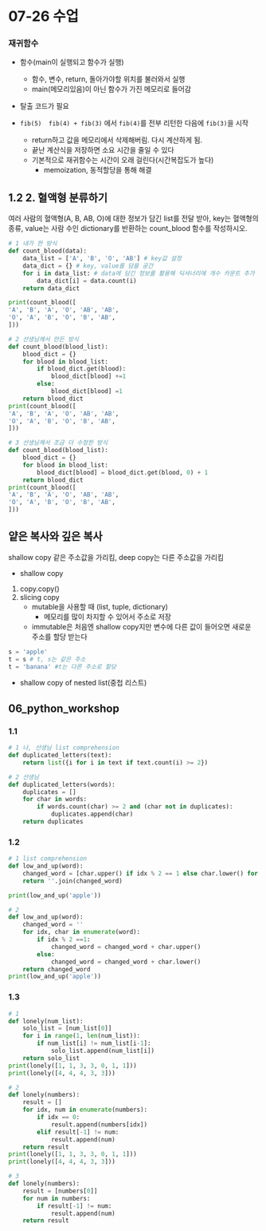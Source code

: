 # 07-26 수업

### 재귀함수

- 함수(main이 실행되고 함수가 실행)
  - 함수, 변수, return, 돌아가야할 위치를 불러와서 실행
  - main(메모리있음)이 아닌 함수가 가진 메모리로 들어감
- 탈출 코드가 필요

- `fib(5)  fib(4) + fib(3)` 에서  `fib(4)`를 전부 리턴한 다음에 `fib(3)`을 시작
  - return하고 값을 메모리에서 삭제해버림. 다시 계산하게 됨.
  - 끝난 계산식을 저장하면 소요 시간을 줄일 수 있다
  - 기본적으로 재귀함수는 시간이 오래 걸린다(시간복잡도가 높다)
    - memoization, 동적할당을 통해 해결



## 1.2 2. 혈액형 분류하기

여러 사람의 혈액형(A, B, AB, O)에 대한 정보가 담긴 list를 전달 받아, key는 혈액형의 종류, value는 사람 수인 dictionary를 반환하는 count_blood 함수를 작성하시오.

```python
# 1 내가 한 방식
def count_blood(data):
    data_list = ['A', 'B', 'O', 'AB'] # key값 설정
    data_dict = {} # key, value를 담을 공간
    for i in data_list: # data에 담긴 정보를 활용해 딕셔너리에 개수 카운트 추가
        data_dict[i] = data.count(i)
    return data_dict

print(count_blood([
'A', 'B', 'A', 'O', 'AB', 'AB',
'O', 'A', 'B', 'O', 'B', 'AB',
]))

# 2 선생님께서 만든 방식
def count_blood(blood_list):
    blood_dict = {}
    for blood in blood_list:
        if blood_dict.get(blood):
            blood_dict[blood] +=1
        else:
            blood_dict[blood] =1
    return blood_dict
print(count_blood([
'A', 'B', 'A', 'O', 'AB', 'AB',
'O', 'A', 'B', 'O', 'B', 'AB',
]))

# 3 선생님께서 조금 더 수정한 방식
def count_blood(blood_list):
    blood_dict = {}
    for blood in blood_list:
        blood_dict[blood] = blood_dict.get(blood, 0) + 1
    return blood_dict
print(count_blood([
'A', 'B', 'A', 'O', 'AB', 'AB',
'O', 'A', 'B', 'O', 'B', 'AB',
]))
```

## 얕은 복사와 깊은 복사

shallow copy 같은 주소값을 가리킴, deep copy는 다른 주소값을 가리킴

- shallow copy

1. copy.copy()
2. slicing copy
   - mutable을 사용할 때 (list, tuple, dictionary)
     - 메모리를 많이 차지할 수 있어서 주소로 저장
   - immutable은 처음엔 shallow copy지만 변수에 다른 값이 들어오면 새로운 주소를 할당 받는다

```python
s = 'apple'
t = s # t, s는 같은 주소
t = 'banana' #t는 다른 주소로 할당
```

-  shallow copy of nested list(중첩 리스트)

## 06_python_workshop

### 1.1

```python
# 1 나, 선생님 list comprehension
def duplicated_letters(text):
    return list({i for i in text if text.count(i) >= 2})

# 2 선생님
def duplicated_letters(words):
    duplicates = []
    for char in words:
        if words.count(char) >= 2 and (char not in duplicates):
            duplicates.append(char)            
    return duplicates
```

### 1.2

```python
# 1 list comprehension
def low_and_up(word):
    changed_word = [char.upper() if idx % 2 == 1 else char.lower() for idx, char in enumerate(word)]
    return ''.join(changed_word)

print(low_and_up('apple'))

# 2
def low_and_up(word):
    changed_word = ''
    for idx, char in enumerate(word):
        if idx % 2 ==1:
            changed_word = changed_word + char.upper()
        else:
            changed_word = changed_word + char.lower()
    return changed_word
print(low_and_up('apple'))
```

### 1.3

```python
# 1
def lonely(num_list):
    solo_list = [num_list[0]]
    for i in range(1, len(num_list)):
        if num_list[i] != num_list[i-1]:
            solo_list.append(num_list[i])
    return solo_list
print(lonely([1, 1, 3, 3, 0, 1, 1]))
print(lonely([4, 4, 4, 3, 3]))

# 2
def lonely(numbers):
    result = []
    for idx, num in enumerate(numbers):
        if idx == 0:
            result.append(numbers[idx])
        elif result[-1] != num:
            result.append(num)
    return result
print(lonely([1, 1, 3, 3, 0, 1, 1]))
print(lonely([4, 4, 4, 3, 3]))

# 3
def lonely(numbers):
    result = [numbers[0]]
    for num in numbers:
        if result[-1] != num:
            result.append(num)
    return result
```



